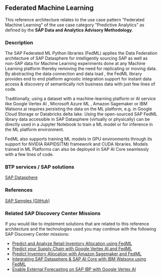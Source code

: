 <!-- dc-ref-arch-metadata : 
    {
        "id": "ref-arch-fedml",
        "name": "Federated Machine Learning",
        "shortDescription": "The SAP Federated ML Python libraries (FedML) applies the Data Federation architecture of SAP Datasphere for intelligently sourcing SAP as well as non-SAP data for Machine Learning experiments done at the Hyperscalers thereby removing the need for replicating or moving data.",
        "archDiagramLink": "images/Federated-Machine-Learning_diagram.png",
    "archDownloadResources" : [
        {
            "type": "drawio",
            "link": "architectures/Federated-Machine-Learning.drawio"
        }
    ],

        "tags": "Data Analytics, Cross, Cloud, SAP Data and Analytics Advisory Methodology, DAAM",
        "category": "Data Analytics, Hyperscaler",
        "labels": "Data Analytics, Artifical Intelligence, Hyperscaler"
    }
dc-ref-arch-metadata  -->

<!-- dc-ref-arch-detail-page-start -->

## **Federated Machine Learning**

This reference architecture relates to the use case pattern "Federated Machine Learning" of the use case category "Predictive Analytics" as defined by the **SAP Data and Analytics Advisory Methodology**.

### Description

The SAP Federated ML Python libraries (FedML) applies the Data Federation architecture of SAP Datasphere for intelligently sourcing SAP as well as non-SAP data for Machine Learning experiments done at any Machine Learning platform thereby removing the need for replicating or moving data. By abstracting the data connection and data load , the FedML library provides end to end platform agnostic integration support for instant data access & discovery of semantically rich business data with just few lines of code.

Traditionally, using a dataset with a machine-learning platform or AI service like Google Vertex AI , Microsoft Azure ML , Amazon Sagemaker or IBM Watsonx.ai requires persisting the data on the ML platform, e.g. in Google Cloud Storage or Databricks delta lake. Using the open-sourced SAP FedML library data accessible in SAP Datasphere (virtually or physically) can be directly used in a Jupyter Notebook to train a ML model or for inference in the ML platform environment.

FedML also supports training ML models in GPU environments through its support for NVIDIA RAPIDS(TM) framework and CUDA libraries. Models trained in ML Platforms can also be deployed in SAP AI Core seamlessly with a few lines of code.

<!-- dc-ref-arch-detail-page-end -->

### BTP services / SAP solutions
<!-- dc-ref-arch-services-start -->
[SAP Datasphere](https://discovery-center.cloud.sap/#/serviceCatalog/sap-datasphere?region=all) <!-- dc-svc-metadata: {"isPrimary": "true"} dc-svc-metadata -->
<!-- dc-ref-arch-services-end -->
### References
<!-- dc-ref-arch-resources-start -->
[SAP Samples (GitHub)](https://github.com/SAP-samples/data-warehouse-cloud-fedml)
<!-- dc-ref-arch-resources-end -->
<!-- dc-ref-arch-related-missions-start -->
### Related SAP Discovery Center Missions
If you would like to implement solutions that are related to this reference architecture and the technologies used you may continue with the following SAP Discovery Center missions:
- [Predict and Analyze Retail Inventory Allocation using FedML](https://discovery-center.cloud.sap/missiondetail/3944/4145/)
- [Predict your Supply Chain with Google Vertex AI and FedML](https://discovery-center.cloud.sap/missiondetail/4200/4453/)
- [Predict Inventory Allocation with Amazon Sagemaker and FedML](https://discovery-center.cloud.sap/missiondetail/4106/4331/)
- [Integrating SAP Datasphere & SAP AI Core with IBM Watsonx using FedML](https://discovery-center.cloud.sap/missiondetail/4449/4735/)
- [Enable External Forecasting on SAP IBP with Google Vertex AI](https://discovery-center.cloud.sap/missiondetail/4249/4506/)
<!-- dc-ref-arch-related-missions-end -->
